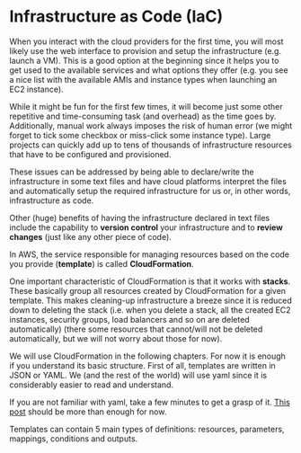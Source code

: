 # Infrastructure as Code (IaC)

When you interact with the cloud providers for the first time, you will most likely use the web interface to provision and setup the infrastructure (e.g. launch a VM). This is a good option at the beginning since it helps you to get used to the available services and what options they offer (e.g. you see a nice list with the available AMIs and instance types when launching an EC2 instance).

While it might be fun for the first few times, it will become just some other repetitive and time-consuming task (and overhead) as the time goes by. Additionally, manual work always imposes the risk of human error (we might forget to tick some checkbox or miss-click some instance type). Large projects can quickly add up to tens of thousands of infrastructure resources that have to be configured and provisioned.

These issues can be addressed by being able to declare/write the infrastructure in some text files and have cloud platforms interpret the files and automatically setup the required infrastructure for us or, in other words, infrastructure as code.

Other (huge) benefits of having the infrastructure declared in text files include the capability to **version control** your infrastructure and to **review changes** (just like any other piece of code).

In AWS, the service responsible for managing resources based on the code you provide (**template**) is called **CloudFormation**.

One important characteristic of CloudFormation is that it works with **stacks**. These basically group all resources created by CloudFormation for a given template. This makes cleaning-up infrastructure a breeze since it is reduced down to deleting the stack (i.e. when you delete a stack, all the created EC2 instances, security groups, load balancers and so on are deleted automatically) (there some resources that cannot/will not be deleted automatically, but we will not worry about those for now).

We will use CloudFormation in the following chapters. For now it is enough if you understand its basic structure. First of all, templates are written in JSON or YAML. We (and the rest of the world) will use yaml since it is considerably easier to read and understand.

If you are not familiar with yaml, take a few minutes to get a grasp of it. [This post](https://dev.to/paulasantamaria/introduction-to-yaml-125f) should be more than enough for now.

Templates can contain 5 main types of definitions: resources, parameters, mappings, conditions and outputs.
